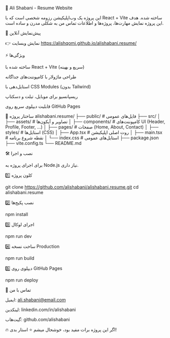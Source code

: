 📝 Ali Shabani - Resume Website

این پروژه یک وب‌اپلیکیشن رزومه شخصی است که با React + Vite ساخته شده.
هدف این پروژه نمایش مهارت‌ها، پروژه‌ها و اطلاعات تماس من به شکلی مدرن و ساده است.

🚀 پیش‌نمایش آنلاین

👉 نمایش وبسایت
https://alishqomi.github.io/alishabani.resume/

⚡ ویژگی‌ها

ساخته شده با React + Vite (سریع و بهینه)

طراحی ماژولار با کامپوننت‌های جداگانه

استایل‌دهی با CSS Modules (بدون Tailwind)

ریسپانسیو برای موبایل، تبلت و دسکتاپ

قابلیت دیپلوی سریع روی GitHub Pages

📂 ساختار پروژه
alishabani.resume/
├── public/               # فایل‌های عمومی
├── src/
│   ├── assets/           # تصاویر و آیکون‌ها
│   ├── components/       # کامپوننت‌های UI (Header, Profile, Footer, ...)
│   ├── pages/            # صفحات (Home, About, Contact)
│   ├── styles/           # استایل‌ها (CSS)
│   ├── App.tsx           # روت اصلی اپلیکیشن
│   ├── main.tsx          # نقطه شروع برنامه
│   └── index.css         # استایل‌های عمومی
├── package.json
├── vite.config.ts
└── README.md

🛠 نصب و اجرا

برای اجرای پروژه به Node.js نیاز داری.

1️⃣ کلون پروژه

git clone https://github.com/alishabani/alishabani.resume.git
cd alishabani.resume


2️⃣ نصب پکیج‌ها

npm install


3️⃣ اجرای لوکال

npm run dev


4️⃣ ساخت نسخه Production

npm run build


5️⃣ دیپلوی روی GitHub Pages

npm run deploy

📧 تماس با من

ایمیل: ali.shabani@email.com

لینکدین: linkedin.com/in/alishabani

گیت‌هاب: github.com/alishabani

🔥 اگر این پروژه برات مفید بود، خوشحال میشم ⭐️ استار بدی!

